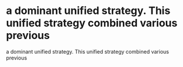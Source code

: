 # a dominant unified strategy. This unified strategy combined various previous

a dominant unified strategy. This unified strategy combined various previous
